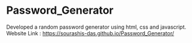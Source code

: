 # Password_Generator
Developed a random password generator using html, css and javascript. 
Website Link : https://sourashis-das.github.io/Password_Generator/
